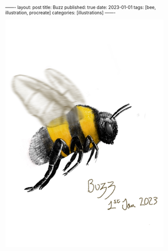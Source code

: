 ——-
layout: post
title: Buzz
published: true
date: 2023-01-01
tags: [bee, illustration, procreate]
categories: [illustrations]
——-

![Bee Illustration](/_images/2023-01-01-buzz.jpeg)
